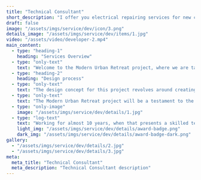 ```yaml
---
title: "Technical Consultant"
short_description: "I offer you electrical repairing services for new construction projects"
draft: false
image: "/assets/imgs/service/dev/icon/3.png"
details_image: "/assets/imgs/service/dev/items/1.jpg"
video: "/assets/video/developer-2.mp4"
main_content:
  - type: "heading-1"
    heading: "Services Overview"
  - type: "only-text"
    text: "Welcome to the Modern Urban Retreat project, where we are tasked with transforming a 3-bedroom apartment in the heart of Metropolisville into a stylish and functional living space for the Smith family. The clients, a young professional couple with two children, desire a contemporary yet cozy interior that showcases their love for art, embraces natural light, and fosters a warm and inviting atmosphere for family gatherings."
  - type: "heading-2"
    heading: "Design process"
  - type: "only-text"
    text: "The design concept for this project revolves around creating a harmonious blend of modern aesthetics, urban influences, & elements of nature. We will emphasize clean lines, muted color palettes, and elegant furniture to achieve a sophisticated & uncluttered look. To add warmth & personality, we'll incorporate natural textures, greenery, and custom art pieces."
  - type: "only-text"
    text: "The Modern Urban Retreat project will be a testament to the seamless blend of contemporary design, urban influences, and the beauty of nature. By crafting a personalized and functional space for the Smith family."
  - type: "only-image"
    image: "/assets/imgs/service/dev/details/1.jpg"
  - type: "log-text"
    text: "Working for almost 10 years, when that presents a skilled team is dedicated to creating unique and functional designs that enhance the lives of live and work in them."
    light_img: "/assets/imgs/service/dev/details/award-badge.png"
    dark_img: "/assets/imgs/service/dev/details/award-badge-dark.png"
gallery:
  - "/assets/imgs/service/dev/details/2.jpg"
  - "/assets/imgs/service/dev/details/3.jpg"
meta:
  meta_title: "Technical Consultant"
  meta_description: "Technical Consultant description"
---
```

